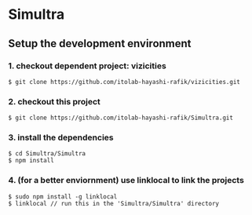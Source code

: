Simultra
=========

## Setup the development environment

### 1. checkout dependent project: vizicities

```
$ git clone https://github.com/itolab-hayashi-rafik/vizicities.git
```

### 2. checkout this project

```
$ git clone https://github.com/itolab-hayashi-rafik/Simultra.git
```

### 3. install the dependencies

```
$ cd Simultra/Simultra
$ npm install
```

### 4. (for a better enviornment) use linklocal to link the projects

```
$ sudo npm install -g linklocal
$ linklocal // run this in the 'Simultra/Simultra' directory
```

